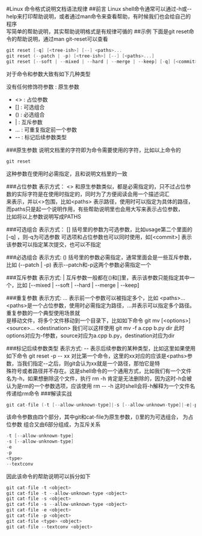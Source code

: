 #Linux 命令格式说明文档语法规律
##前言
Linux shell命令通常可以通过-h或--help来打印帮助说明，或者通过man命令来查看帮助，有时候我们也会给自己的程序                 
写简单的帮助说明，其实帮助说明格式是有规律可循的
##示例
下面是git reset命令的帮助说明，通过man git-reset可以查看
```cpp
git reset [-q] [<tree-ish>] [--] <paths>...
git reset (--patch | -p) [<tree-ish>] [--] [<paths>...]
git reset [--soft | --mixed | --hard | --merge | --keep] [-q] [<commit>]
```
对于命令和参数大致有如下几种类型

没有任何修饰符参数 : 原生参数
* <>  : 占位参数
* []  : 可选组合
* ()  : 必选组合
* |   : 互斥参数
* ... : 可重复指定前一个参数
* --  : 标记后续参数类型

###原生参数
说明文档里的字符即为命令需要使用的字符，比如以上命令的
```java
git reset
```
这种参数在使用时必需指定，且和说明文档里的一致

###占位参数
表示方式： &lt;&gt;
和原生参数类似，都是必需指定的，只不过占位参数的实际字符是在使用时指定的，同时为了方便阅读会用一个描述词汇  
来表示，并以&lt;&gt;包围，比如&lt;paths&gt;
表示路径，使用时可以指定为具体的路径，而paths只是起一个说明作用，有些帮助说明里也会用大写来表示占位参数，  
比如将以上参数说明写成PATHS

###可选组合
表示方式：  []
括号里的参数为可选参数，比如usage第二个里面的[-q] ，则-q为可选参数
可选项和占位参数也可以同时使用，如[&lt;commit&gt;]
表示该参数可以指定某次提交，也可以不指定

###必选组合
表示方式:  ()
括号里的参数必需指定，通常里面会是一些互斥参数，比如
(--patch | -p)
表示--patch和-p这两个参数必需指定一个

###互斥参数
表示方式:  |
互斥参数一般都在()和[]里，表示该参数只能指定其中一个，比如
[--mixed | --soft | --hard | --merge | --keep]

###重复参数
表示方式: ...
表示前一个参数可以被指定多个，比如 &lt;paths&gt;...
&lt;paths&gt;是一个占位参数，使用时必需指定为路径，...并表示可以指定多个路径。重复参数的一个典型使用场景就  
是移动文件，将多个文件移动到一个目录下，比如如下命令
git mv [&lt;options&gt;] &lt;source&gt;... &lt;destination&gt;
我们可以这样使用
git mv -f a.cpp b.py dir
此时options对应为-f参数，source对应为a.cpp b.py，destination对应为dir

###标记后续参数类型
表示方式: --
表示后续参数的某种类型，比如这里如果使用如下命令
git reset -p -- xx
对比第一个命令，这里的xx对应的应该是&lt;paths&gt;参数，当我们指定--之后，则git会认为xx就是一个路径，那怕它是特  
殊符号或者路径并不存在。这是shell命令的一个通用方式，比如我们有一个文件名为-h，如果想删除这个文件，执行
rm -h
肯定是无法删除的，因为这时-h会被认为是rm的一个参数选项，应该使用
rm -- -h
这时shell会将-h解释为一个文件名传递给rm命令
###解读实战
```cpp
git cat-file (-t [--allow-unknown-type]|-s [--allow-unknown-type]|-e|-p|<type>|--textconv) <object>
```
该命令参数由四个部分，其中git和cat-file为原生参数，()里的为可选组合， <object>为占位参数
组合又由6部分组成，为互斥关系
```cpp
-t [--allow-unknown-type]
-s [--allow-unknown-type]
-e
-p
<type>
--textconv
```
因此该命令的帮助说明可以拆分如下
```cpp
git cat-file -t <object>
git cat-file -t --allow-unknown-type <object>
git cat-file -s <object>
git cat-file -s --allow-unknown-type <object>
git cat-file -e <object>
git cat-file -p <object>
git cat-file <type> <object>
git cat-file --textconv <object>
```





